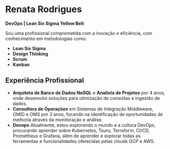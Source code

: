 # Renata Rodrigues

**DevOps | Lean Six Sigma Yellow Belt**

Sou uma profissional comprometida com a inovação e eficiência, com conhecimento em metodologias como:
- **Lean Six Sigma**
- **Design Thinking**
- **Scrum**
- **Kanban**

## Experiência Profissional

- **Arquiteta de Banco de Dados NoSQL** e **Analista de Projetos** por 4 anos, onde desenvolvi soluções para otimização de consultas e ingestão de dados.
- **Consultora de Operações** em Sistemas de Integração Middleware, GMID e OMS por 3 anos, focando na identificação de oportunidades de melhoria através da monitoração e análise.
- **Devops** Atualmente, estou explorando o mundo e a cultura DevOps, procurando aprender sobre Kubernetes, Tsuru, Terraform, CI/CD, Prometheus e Grafana, além de aprender e explorar todas as ferramentas e funcionalidades oferecidas pelas clouds GCP e AWS.
